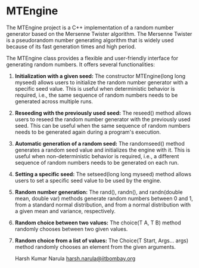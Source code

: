 # MTEngine

The MTEngine project is a C++ implementation of a random number generator based on the Mersenne Twister algorithm. The Mersenne Twister is a pseudorandom number generating algorithm that is widely used because of its fast generation times and high period.

The MTEngine class provides a flexible and user-friendly interface for generating random numbers. It offers several functionalities:

1. **Initialization with a given seed:** 
   The constructor MTEngine(long long myseed) allows users to initialize the random number generator with a specific seed value. This is useful when deterministic behavior is required, i.e., the same sequence of random numbers needs to be generated across multiple runs.

2. **Reseeding with the previously used seed:** 
   The reseed() method allows users to reseed the random number generator with the previously used seed. This can be useful when the same sequence of random numbers needs to be generated again during a program's execution.

3. **Automatic generation of a random seed:**
    The randomseed() method generates a random seed value and initializes the engine with it. This is useful when non-deterministic behavior is required, i.e., a different sequence of random numbers needs to be generated on each run.

4. **Setting a specific seed:**
   The setseed(long long myseed) method allows users to set a specific seed value to be used by the engine.

5. **Random number generation:** 
   The rand(), randn(), and randn(double mean, double var) methods generate random numbers between 0 and 1, from a standard normal distribution, and from a normal distribution with a given mean and variance, respectively.

6. **Random choice between two values:** 
   The choice(T A, T B) method randomly chooses between two given values.

7. **Random choice from a list of values:**
   The Choice(T Start, Args... args) method randomly chooses an element from the given arguments.
   

   Harsh Kumar Narula
   <harsh.narula@iitbombay.org>

